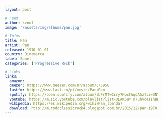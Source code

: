 ```yaml
---
layout: post

# Feed
author: kvnol
image: '/assets/img/albums/pan.jpg'

# Infos
title: Pan
artist: Pan
released: 1970-01-01
country: Dinamarca
label: Sonet
categories: ['Progressive Rock']

# Links
links:
  amazon:
  deezer: https://www.deezer.com/br/album/675958
  lastfm: https://www.last.fm/pt/music/Pan/Pan
  spotify: https://open.spotify.com/album/5bFrMTwCiry7NpcFhqdA5z?si=ONYyHWRoTeSUKyXirjYJYQ
  youtube: https://music.youtube.com/playlist?list=OLAK5uy_n7uhyo81IhBHef24G47E2U1_083OHLDdU
  wikipedia: https://es.wikipedia.org/wiki/Pan_(banda)
  download: http://murodoclassicrock4.blogspot.com.br/2015/12/pan-1970.html
---
```

